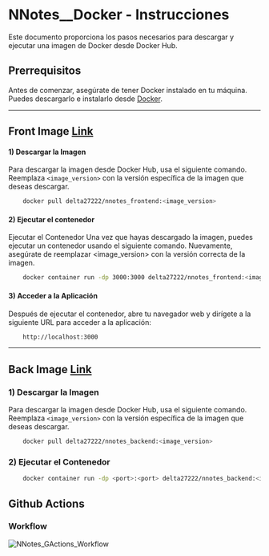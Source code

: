 # NNotes__Docker - Instrucciones

Este documento proporciona los pasos necesarios para descargar y ejecutar una imagen de Docker desde Docker Hub.

## Prerrequisitos

Antes de comenzar, asegúrate de tener Docker instalado en tu máquina. Puedes descargarlo e instalarlo desde [Docker](https://www.docker.com/get-started).

-------

## Front Image [Link](https://hub.docker.com/r/delta27222/nnotes_frontend)

#### 1) Descargar la Imagen

Para descargar la imagen desde Docker Hub, usa el siguiente comando. Reemplaza `<image_version>` con la versión específica de la imagen que deseas descargar.

```bash
    docker pull delta27222/nnotes_frontend:<image_version>
```

#### 2) Ejecutar el contenedor

Ejecutar el Contenedor
Una vez que hayas descargado la imagen, puedes ejecutar un contenedor usando el siguiente comando. Nuevamente, asegúrate de reemplazar <image_version> con la versión correcta de la imagen.

```bash
    docker container run -dp 3000:3000 delta27222/nnotes_frontend:<image_version>
```

#### 3) Acceder a la Aplicación

Después de ejecutar el contenedor, abre tu navegador web y dirígete a la siguiente URL para acceder a la aplicación:

```bash
    http://localhost:3000
```
-------

## Back Image [Link](https://hub.docker.com/r/delta27222/nnotes_backend)

### 1) Descargar la Imagen

Para descargar la imagen desde Docker Hub, usa el siguiente comando. Reemplaza `<image_version>` con la versión específica de la imagen que deseas descargar.

```bash
    docker pull delta27222/nnotes_backend:<image_version>
```

### 2) Ejecutar el Contenedor

```bash
    docker container run -dp <port>:<port> delta27222/nnotes_backend:<image_version>
```

## Github Actions

### Workflow

![NNotes_GActions_Workflow](https://github.com/user-attachments/assets/6e901357-7b8b-46f4-ac95-a1b82ea0479a)
